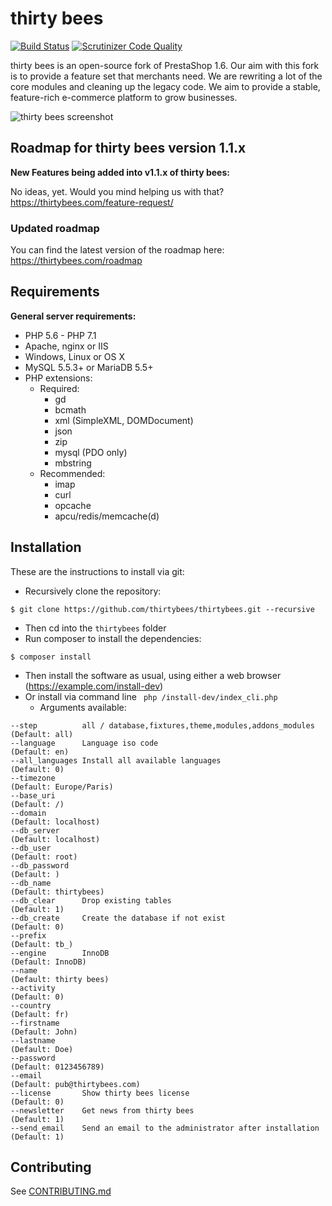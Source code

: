 # thirty bees 
[![Build Status](https://travis-ci.org/thirtybees/thirtybees.svg?branch=master)](https://travis-ci.org/thirtybees/thirtybees)
[![Scrutinizer Code Quality](https://scrutinizer-ci.com/g/thirtybees/thirtybees/badges/quality-score.png?b=master)](https://scrutinizer-ci.com/g/thirtybees/thirtybees/?branch=master)  

thirty bees is an open-source fork of PrestaShop 1.6. Our aim with this fork is to provide a feature set that merchants need. We are rewriting a lot of the core modules and cleaning up the legacy code. We aim to provide a stable, feature-rich e-commerce platform to grow businesses.  

![thirty bees screenshot](https://cloud.githubusercontent.com/assets/6775736/22063185/c5ef8e3c-dd7d-11e6-923c-4b62ac404c86.png)


## Roadmap for thirty bees version 1.1.x

**New Features being added into v1.1.x of thirty bees:**

No ideas, yet. Would you mind helping us with that? https://thirtybees.com/feature-request/

### Updated roadmap
You can find the latest version of the roadmap here: https://thirtybees.com/roadmap

## Requirements
**General server requirements:**

- PHP 5.6 - PHP 7.1
- Apache, nginx or IIS
- Windows, Linux or OS X
- MySQL 5.5.3+ or MariaDB 5.5+
- PHP extensions:
  - Required:
    - gd
    - bcmath
    - xml (SimpleXML, DOMDocument)
    - json
    - zip
    - mysql (PDO only)
    - mbstring
  - Recommended:
    - imap
    - curl
    - opcache
    - apcu/redis/memcache(d)

## Installation
These are the instructions to install via git:
- Recursively clone the repository:
```shell
$ git clone https://github.com/thirtybees/thirtybees.git --recursive
```
- Then cd into the `thirtybees` folder
- Run composer to install the dependencies:
```shell
$ composer install
```
- Then install the software as usual, using either a web browser (https://example.com/install-dev) 
- Or install via command line 
``` php /install-dev/index_cli.php```
    - Arguments available:
```
--step          all / database,fixtures,theme,modules,addons_modules    (Default: all)
--language      Language iso code                                       (Default: en)
--all_languages Install all available languages                         (Default: 0)
--timezone                                                              (Default: Europe/Paris)
--base_uri                                                              (Default: /)
--domain                                                                (Default: localhost)
--db_server                                                             (Default: localhost)
--db_user                                                               (Default: root)
--db_password                                                           (Default: )
--db_name                                                               (Default: thirtybees)
--db_clear      Drop existing tables                                    (Default: 1)
--db_create     Create the database if not exist                        (Default: 0)
--prefix                                                                (Default: tb_)
--engine        InnoDB                                                  (Default: InnoDB)
--name                                                                  (Default: thirty bees)
--activity                                                              (Default: 0)
--country                                                               (Default: fr)
--firstname                                                             (Default: John)
--lastname                                                              (Default: Doe)
--password                                                              (Default: 0123456789)
--email                                                                 (Default: pub@thirtybees.com)
--license       Show thirty bees license                                (Default: 0)
--newsletter    Get news from thirty bees                               (Default: 1)
--send_email    Send an email to the administrator after installation   (Default: 1)
```

## Contributing
See [CONTRIBUTING.md](CONTRIBUTING.md)
